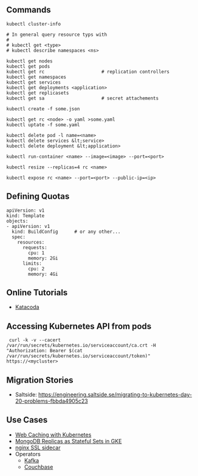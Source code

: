## Commands

    kubectl cluster-info

    # In general query resource typs with
    #
    # kubectl get <type>
    # kubectl describe namespaces <ns>
    
    kubectl get nodes
    kubectl get pods
    kubectl get rc                     # replication controllers
    kubectl get namespaces
    kubectl get services
    kubectl get deployments <application>
    kubectl get replicasets
    kubectl get sa                     # secret attachements
    
    kubectl create -f some.json

    kubectl get rc <node> -o yaml >some.yaml
    kubectl uptate -f some.yaml

    kubectl delete pod -l name=<name>
    kubectl delete services &lt;service>
    kubectl delete deployment &lt;application>

    kubectl run-container <name> --image=<image> --port=<port>

    kubectl resize --replicas=4 rc <name>

    kubectl expose rc <name> --port=<port> --public-ip=<ip>

## Defining Quotas

    apiVersion: v1
    kind: Template
    objects:
    - apiVersion: v1
      kind: BuildConfig      # or any other...
      spec:
        resources:
          requests:
            cpu: 1
            memory: 2Gi
          limits:
            cpu: 2
            memory: 4Gi

## Online Tutorials

- [Katacoda](https://www.katacoda.com/courses/kubernetes)

## Accessing Kubernetes API from pods

     curl -k -v --cacert /var/run/secrets/kubernetes.io/serviceaccount/ca.crt -H "Authorization: Bearer $(cat /var/run/secrets/kubernetes.io/serviceaccount/token)" https://<mycluster>

## Migration Stories

- Saltside: https://engineering.saltside.se/migrating-to-kubernetes-day-20-problems-fbbda4905c23

## Use Cases

- [Web Caching with Kubernetes](https://github.com/Financial-Times?utf8=%E2%9C%93&q=varnish)
- [MongoDB Replicas as Stateful Sets in GKE](https://pauldone.blogspot.de/2017/06/deploying-mongodb-on-kubernetes-gke25.html)
- [nginx SSL sidecar](https://vorozhko.net/kubernetes-sidecar-pattern-nginx-ssl-proxy-for-nodejs)
- Operators
     - [Kafka](https://github.com/strimzi/strimzi-kafka-operator)
     - [Couchbase](https://blog.couchbase.com/couchbase-on-openshift-in-action/)
